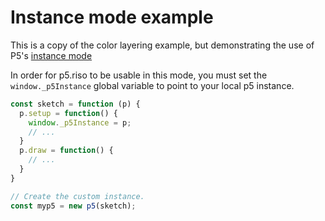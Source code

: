 # Instance mode example

This is a copy of the color layering example, but demonstrating the
use of P5's [instance mode](https://p5js.org/reference/#/p5/p5)

In order for p5.riso to be usable in this mode, you must set the
`window._p5Instance` global variable to point to your local p5 instance.

```javascript
const sketch = function (p) {
  p.setup = function() {
    window._p5Instance = p;
    // ...
  }
  p.draw = function() {
    // ...
  }
}

// Create the custom instance.
const myp5 = new p5(sketch);

```
